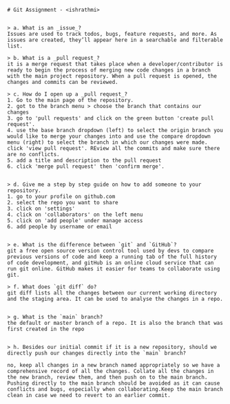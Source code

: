 
    # Git Assignment - <ishrathmi>


    > a. What is an _issue_?
    Issues are used to track todos, bugs, feature requests, and more. As issues are created, they’ll appear here in a searchable and filterable list. 

    > b. What is a _pull request_?
    it is a merge request that takes place when a developer/contributor is ready to begin the process of merging new code changes in a branch with the main project repository. When a pull request is opened, the changes and commits can be reviewed.

    > c. How do I open up a _pull request_?
    1. Go to the main page of the repository.
    2. got to the branch menu > choose the branch that contains our changes
    3. go to 'pull requests' and click on the green button 'create pull request'.
    4. use the base branch dropdown (left) to select the origin branch you would like to merge your changes into and use the compare dropdown menu (right) to select the branch in which our changes were made.
    click 'view pull request'. REview all the commits and make sure there are no conflicts.
    5. add a title and description to the pull request
    6. click 'merge pull request' then 'confirm merge'. 


    > d. Give me a step by step guide on how to add someone to your repository.
    1. go to your profile on github.com
    2. select the repo you want to share
    3. click on 'settings'
    4. click on 'collaborators' on the left menu
    5. click on 'add people' under manage access
    6. add people by username or email


    > e. What is the difference between `git` and `GitHub`?
    git a free open source version control tool used by devs to compare previous versions of code and keep a running tab of the full history of code development, and gitHub is an online cloud service that can run git online. GitHub makes it easier for teams to collaborate using git.

    > f. What does `git diff` do?
    git diff lists all the changes between our current working directory and the staging area. It can be used to analyse the changes in a repo.


    > g. What is the `main` branch?
    the default or master branch of a repo. It is also the branch that was first created in the repo


    > h. Besides our initial commit if it is a new repository, should we directly push our changes directly into the `main` branch?

    no, keep all changes in a new branch named appropriately so we have a comprehensive record of all the changes. Collate all the changes in the new branch, review them, and then push on to the main branch. Pushing directly to the main branch should be avoided as it can cause conflicts and bugs, especially when collaborating.Keep the main branch clean in case we need to revert to an earlier commit. 
    